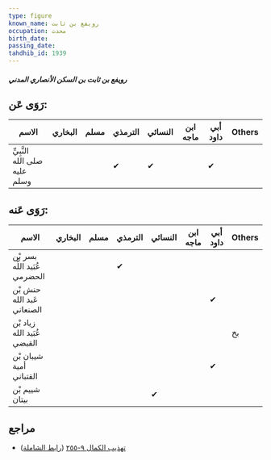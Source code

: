 ```yaml
---
type: figure
known_name: رويفع بن ثابت
occupation: محدث
birth_date:
passing_date:
tahdhib_id: 1939
---
```

##### رويفع بن ثابت بن السكن الأنصاري المدني

## رَوَى عَن:
| الاسم                         | البخاري | مسلم | الترمذي | النسائي | ابن ماجه | أبي داود | Others |
| ----------------------------- | ------- | ---- | ------- | ------- | -------- | -------- | ------ |
| النَّبِيِّ صلى الله عليه وسلم |         |      | ✔       | ✔       |          | ✔        |        |
## رَوَى عَنه:
| الاسم                         | البخاري | مسلم | الترمذي | النسائي | ابن ماجه | أبي داود | Others |
| ----------------------------- | ------- | ---- | ------- | ------- | -------- | -------- | ------ |
| بسر بْن عُبَيد اللَّه الحضرمي |         |      | ✔       |         |          |          |        |
| حنش بْن عَبد الله الصنعاني    |         |      |         |         |          | ✔        |        |
| زياد بْن عُبَيد الله القبضي   |         |      |         |         |          |          | بخ     |
| شيبان بْن أمية القتباني       |         |      |         |         |          | ✔        |        |
| شييم بْن بيتان                |         |      |         | ✔       |          |          |        |
## مراجع
- [تهذيب الكمال ٩-٢٥٥](obsidian://open?vault=Tahdhib-al-Kamal&file=Figures/١٩٣٩-رويفع%20بن%20ثابت%20بن%20السكن%20الأنصاري%20المدني) ([رابط الشاملة](https://shamela.ws/book/3722/4495))